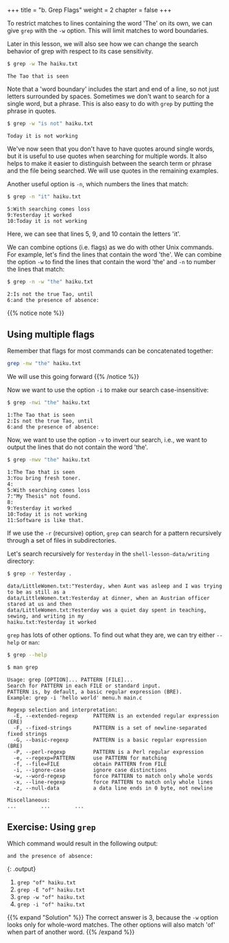 +++
title = "b. Grep Flags"
weight = 2
chapter = false
+++


To restrict matches to lines containing the word 'The' on its own,
we can give `grep` with the `-w` option. This will limit matches to word boundaries.

Later in this lesson, we will also see how we can change the search behavior of grep
with respect to its case sensitivity.

```Bash
$ grep -w The haiku.txt
```

~~~
The Tao that is seen
~~~

Note that a 'word boundary' includes the start and end of a line, so not
just letters surrounded by spaces. Sometimes we don't want to search for 
a single word, but a phrase. This is also easy to do with `grep` by putting
the phrase in quotes.

```Bash
$ grep -w "is not" haiku.txt
```

~~~
Today it is not working
~~~

We've now seen that you don't have to have quotes around single words,
but it is useful to use quotes when searching for multiple words.
It also helps to make it easier to distinguish between the search term or phrase
and the file being searched. We will use quotes in the remaining examples.

Another useful option is `-n`, which numbers the lines that match:

```Bash
$ grep -n "it" haiku.txt
```

~~~
5:With searching comes loss
9:Yesterday it worked
10:Today it is not working
~~~

Here, we can see that lines 5, 9, and 10 contain the letters 'it'.

We can combine options (i.e. flags) as we do with other Unix commands.
For example, let's find the lines that contain the word 'the'.
We can combine the option `-w` to find the lines that contain the word 'the'
and `-n` to number the lines that match:

```Bash
$ grep -n -w "the" haiku.txt
```

~~~
2:Is not the true Tao, until
6:and the presence of absence:
~~~

{{% notice note %}}
## Using multiple flags

Remember that flags for most commands can be concatenated together:

```Bash
grep -nw "the" haiku.txt
```

We will use this going forward
{{% /notice %}}

Now we want to use the option `-i` to make our search case-insensitive:

```Bash
$ grep -nwi "the" haiku.txt
```

~~~
1:The Tao that is seen
2:Is not the true Tao, until
6:and the presence of absence:
~~~

Now, we want to use the option `-v` to invert our search, i.e., we want to output
the lines that do not contain the word 'the'.

```Bash
$ grep -nwv "the" haiku.txt
```

~~~
1:The Tao that is seen
3:You bring fresh toner.
4:
5:With searching comes loss
7:"My Thesis" not found.
8:
9:Yesterday it worked
10:Today it is not working
11:Software is like that.
~~~


If we use the `-r` (recursive) option,
`grep` can search for a pattern recursively through a set of files in subdirectories.

Let's search recursively for `Yesterday` in the `shell-lesson-data/writing` directory:

```Bash
$ grep -r Yesterday .
```


```
data/LittleWomen.txt:"Yesterday, when Aunt was asleep and I was trying to be as still as a
data/LittleWomen.txt:Yesterday at dinner, when an Austrian officer stared at us and then
data/LittleWomen.txt:Yesterday was a quiet day spent in teaching, sewing, and writing in my
haiku.txt:Yesterday it worked
```

`grep` has lots of other options. To find out what they are, we can try either `--help` or `man`:

```Bash
$ grep --help

$ man grep
```
~~~
Usage: grep [OPTION]... PATTERN [FILE]...
Search for PATTERN in each FILE or standard input.
PATTERN is, by default, a basic regular expression (BRE).
Example: grep -i 'hello world' menu.h main.c

Regexp selection and interpretation:
  -E, --extended-regexp     PATTERN is an extended regular expression (ERE)
  -F, --fixed-strings       PATTERN is a set of newline-separated fixed strings
  -G, --basic-regexp        PATTERN is a basic regular expression (BRE)
  -P, --perl-regexp         PATTERN is a Perl regular expression
  -e, --regexp=PATTERN      use PATTERN for matching
  -f, --file=FILE           obtain PATTERN from FILE
  -i, --ignore-case         ignore case distinctions
  -w, --word-regexp         force PATTERN to match only whole words
  -x, --line-regexp         force PATTERN to match only whole lines
  -z, --null-data           a data line ends in 0 byte, not newline

Miscellaneous:
...        ...        ...
~~~

## Exercise: Using `grep`

Which command would result in the following output:

~~~
and the presence of absence:
~~~
{: .output}

1. `grep "of" haiku.txt`
2. `grep -E "of" haiku.txt`
3. `grep -w "of" haiku.txt`
4. `grep -i "of" haiku.txt`

{{% expand "Solution" %}}
The correct answer is 3, because the `-w` option looks only for whole-word matches.
The other options will also match 'of' when part of another word.
{{% /expand %}}